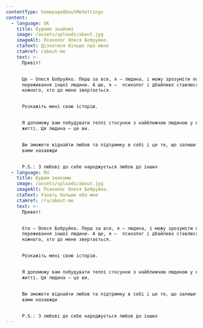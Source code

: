 ```yaml
---
contentType: homepageAboutMeSettings
content:
  - language: UK
    title: Будемо знайомі
    image: /assets/uploads/about.jpg
    imageAlt: Психолог Олеся Бобруйко.
    ctaText: Дізнатися більше про мене
    ctaHref: /about-me
    text: >-
      Привіт!


      Це – Олеся Бобруйко. Перш за все, я – людина, і можу зрозуміти почуття та
      переживання іншої людини. А ще, я –  психолог і дбайливо ставлюся до
      кожного, хто до мене звертається.


      Розкажіть мені свою історію.


      Я допоможу вам побудувати теплі стосунки з найближчою людиною у вашому
      житті. Ця людина – це ви.


      Ви зможете віднайти любов та підтримку в собі і це те, що залишиться з
      вами назавжди


      P.S.: З любові до себе народжується любов до інших
  - language: RU
    title: Будем знакомы
    image: /assets/uploads/about.jpg
    imageAlt: Психолог Олеся Бобруйко.
    ctaText: Узнать больше обо мне
    ctaHref: /ru/about-me
    text: >-
      Привeт!


      Єто – Олеся Бобруйко. Перш за все, я – людина, і можу зрозуміти почуття та
      переживання іншої людини. А ще, я –  психолог і дбайливо ставлюся до
      кожного, хто до мене звертається.


      Розкажіть мені свою історію.


      Я допоможу вам побудувати теплі стосунки з найближчою людиною у вашому
      житті. Ця людина – це ви.


      Ви зможете віднайти любов та підтримку в собі і це те, що залишиться з
      вами назавжди


      P.S.: З любові до себе народжується любов до інших
---
```

